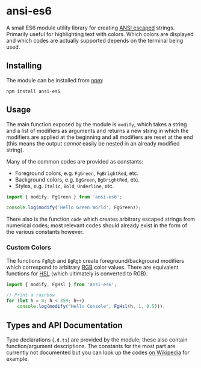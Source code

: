 # ansi-es6

A small ES6 module utility library for creating [ANSI escaped](https://en.wikipedia.org/wiki/ANSI_escape_code) strings. Primarily useful for highlighting text with colors. Which colors are displayed and which codes are actually supported depends on the terminal being used.

## Installing

The module can be installed from [npm](https://www.npmjs.com/):

```shell
npm install ansi-es6
```

## Usage

The main function exposed by the module is `modify`, which takes a string and a list of modifiers as arguments and returns a new string in which the modifiers are applied at the beginning and all modifiers are reset at the end (this means the output *cannot* easily be nested in an already modified string).

Many of the common codes are provided as constants:
- Foreground colors, e.g. `FgGreen`, `FgBrightRed`, etc.
- Background colors, e.g. `BgGreen`, `BgBrightRed`, etc.
- Styles, e.g. `Italic`, `Bold`, `Underline`, etc.

```js
import { modify, FgGreen } from 'ansi-es6';

console.log(modify('Hello Green World', FgGreen));
```

There also is the function `code` which creates arbitrary escaped strings from numerical codes; most relevant codes should already exist in the form of the various constants however.

### Custom Colors

The functions `FgRgb` and `BgRgb` create foreground/background modifiers which correspond to arbitrary [RGB](https://en.wikipedia.org/wiki/RGB_color_model) color values. There are equivalent functions for [HSL](https://en.wikipedia.org/wiki/HSL_and_HSV) (which ultimately is converted to RGB).

```js
import { modify, FgHsl } from 'ansi-es6';

// Print a rainbow
for (let h = 0; h < 359; h++)
	console.log(modify("Hello Console", FgHsl(h, 1, 0.5)));
```

## Types and API Documentation

Type declarations (`.d.ts`) are provided by the module; these also contain function/argument descriptions. The constants for the most part are currently not documented but you can look up the codes [on Wikipedia](https://en.wikipedia.org/wiki/ANSI_escape_code#SGR_(Select_Graphic_Rendition)_parameters) for example.